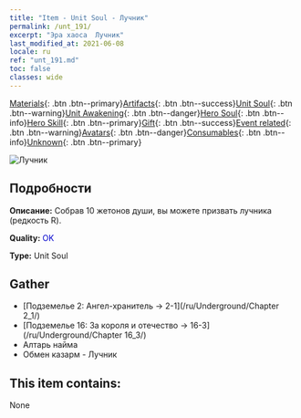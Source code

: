 ```yaml
---
title: "Item - Unit Soul - Лучник"
permalink: /unt_191/
excerpt: "Эра хаоса  Лучник"
last_modified_at: 2021-06-08
locale: ru
ref: "unt_191.md"
toc: false
classes: wide
---
```

 [Materials](/ItemsRU/){: .btn .btn--primary}[Artifacts](/ItemsRU/Artifacts/){: .btn .btn--success}[Unit Soul](/ItemsRU/UnitSoul/){: .btn .btn--warning}[Unit Awakening](/ItemsRU/UnitAwakening/){: .btn .btn--danger}[Hero Soul](/ItemsRU/HeroSoul/){: .btn .btn--info}[Hero Skill](/ItemsRU/HeroSkill/){: .btn .btn--primary}[Gift](/ItemsRU/Gift/){: .btn .btn--success}[Event related](/ItemsRU/Events/){: .btn .btn--warning}[Avatars](/ItemsRU/Avatars/){: .btn .btn--danger}[Consumables](/ItemsRU/Consumables/){: .btn .btn--info}[Unknown](/ItemsRU/Unknown/){: .btn .btn--primary}

 ![Лучник](/images/u/ti_nushou.jpg)

## Подробности
 **Описание:** Собрав 10 жетонов души, вы можете призвать лучника (редкость R).

 **Quality:** <span style="color: #0000CD">OK</span>

 **Type:** Unit Soul

## Gather

*    [Подземелье 2: Ангел-хранитель -> 2-1](/ru/Underground/Chapter 2_1/) 
*    [Подземелье 16: За короля и отечество -> 16-3](/ru/Underground/Chapter 16_3/) 
*    Алтарь найма 
*    Обмен казарм - Лучник 

## This item contains:

  None

